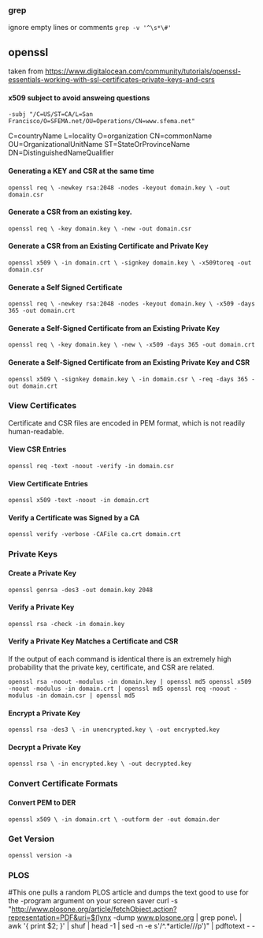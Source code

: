
### grep
ignore empty lines or comments
`grep -v '^\s*\#'`


## openssl
taken from https://www.digitalocean.com/community/tutorials/openssl-essentials-working-with-ssl-certificates-private-keys-and-csrs

#### x509 subject to avoid answeing questions
`-subj "/C=US/ST=CA/L=San Francisco/O=SFEMA.net/OU=Operations/CN=www.sfema.net"`

C=countryName
L=locality
O=organization
CN=commonName
OU=OrganizationalUnitName
ST=StateOrProvinceName
DN=DistinguishedNameQualifier

#### Generating a KEY and CSR at the same time
`openssl req \
       -newkey rsa:2048 -nodes -keyout domain.key \
       -out domain.csr`

#### Generate a CSR from an existing key.
`openssl req \
       -key domain.key \
       -new -out domain.csr`


#### Generate a CSR from an Existing Certificate and Private Key
`openssl x509 \
       -in domain.crt \
       -signkey domain.key \
       -x509toreq -out domain.csr`

#### Generate a Self Signed Certificate
`openssl req \
       -newkey rsa:2048 -nodes -keyout domain.key \
       -x509 -days 365 -out domain.crt`

#### Generate a Self-Signed Certificate from an Existing Private Key
`openssl req \
       -key domain.key \
       -new \
       -x509 -days 365 -out domain.crt`

#### Generate a Self-Signed Certificate from an Existing Private Key and CSR
`openssl x509 \
       -signkey domain.key \
       -in domain.csr \
       -req -days 365 -out domain.crt`


### View Certificates
Certificate and CSR files are encoded in PEM format, which is not readily human-readable.

#### View CSR Entries
`openssl req -text -noout -verify -in domain.csr`

#### View Certificate Entries
`openssl x509 -text -noout -in domain.crt`

#### Verify a Certificate was Signed by a CA
`openssl verify -verbose -CAFile ca.crt domain.crt`


### Private Keys
#### Create a Private Key
`openssl genrsa -des3 -out domain.key 2048`

#### Verify a Private Key
`openssl rsa -check -in domain.key`


#### Verify a Private Key Matches a Certificate and CSR
If the output of each command is identical there is an extremely high probability that the private key, certificate, and CSR are related. 

`openssl rsa -noout -modulus -in domain.key | openssl md5
openssl x509 -noout -modulus -in domain.crt | openssl md5
openssl req -noout -modulus -in domain.csr | openssl md5`


#### Encrypt a Private Key
`openssl rsa -des3 \
       -in unencrypted.key \
       -out encrypted.key`


#### Decrypt a Private Key
`openssl rsa \
       -in encrypted.key \
       -out decrypted.key`


### Convert Certificate Formats

#### Convert PEM to DER
`openssl x509 \
       -in domain.crt \
       -outform der -out domain.der`


### Get Version
`openssl version -a`
	


### PLOS
#This one pulls a random PLOS article and dumps the text good to use for the -program argument on your screen saver
curl -s "http://www.plosone.org/article/fetchObject.action?representation=PDF&uri=$(lynx -dump 
www.plosone.org | grep pone\\. | awk '{ print $2; }' | shuf | head -1 | sed -n -e s'/^.*article\///p')" | pdftotext - -
